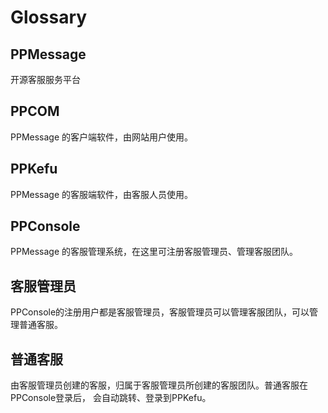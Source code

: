 # Glossary

## PPMessage

开源客服服务平台

## PPCOM

PPMessage 的客户端软件，由网站用户使用。

## PPKefu

PPMessage 的客服端软件，由客服人员使用。

## PPConsole

PPMessage 的客服管理系统，在这里可注册客服管理员、管理客服团队。

## 客服管理员

PPConsole的注册用户都是客服管理员，客服管理员可以管理客服团队，可以管理普通客服。

## 普通客服

由客服管理员创建的客服，归属于客服管理员所创建的客服团队。普通客服在PPConsole登录后，
会自动跳转、登录到PPKefu。



